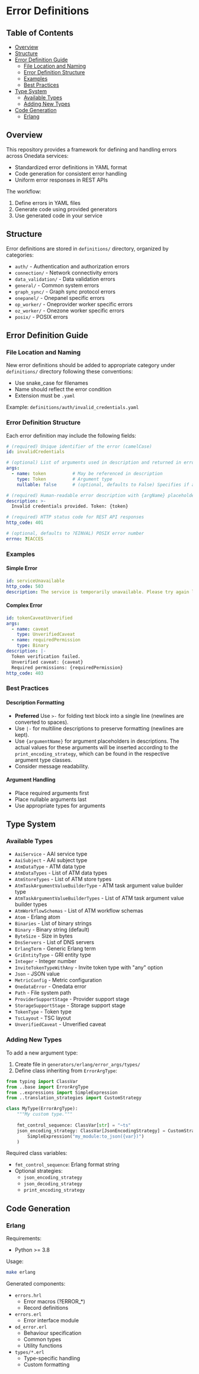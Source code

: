 # Error Definitions

## Table of Contents
- [Overview](#overview)
- [Structure](#structure)
- [Error Definition Guide](#error-definition-guide)
  - [File Location and Naming](#file-location-and-naming)
  - [Error Definition Structure](#error-definition-structure)
  - [Examples](#examples)
  - [Best Practices](#best-practices)
- [Type System](#type-system)
  - [Available Types](#available-types)
  - [Adding New Types](#adding-new-types)
- [Code Generation](#code-generation)
  - [Erlang](#erlang)

## Overview

This repository provides a framework for defining and handling errors across Onedata services:
- Standardized error definitions in YAML format
- Code generation for consistent error handling
- Uniform error responses in REST APIs

The workflow:
1. Define errors in YAML files
2. Generate code using provided generators 
3. Use generated code in your service

## Structure

Error definitions are stored in `definitions/` directory, organized by categories:
- `auth/` - Authentication and authorization errors
- `connection/` - Network connectivity errors 
- `data_validation/` - Data validation errors
- `general/` - Common system errors
- `graph_sync/` - Graph sync protocol errors
- `onepanel/` - Onepanel specific errors
- `op_worker/` - Oneprovider worker specific errors
- `oz_worker/` - Onezone worker specific errors
- `posix/` - POSIX errors

## Error Definition Guide

### File Location and Naming

New error definitions should be added to appropriate category under `definitions/` 
directory following these conventions:
- Use snake_case for filenames
- Name should reflect the error condition
- Extension must be `.yaml`

Example: `definitions/auth/invalid_credentials.yaml`

### Error Definition Structure

Each error definition may include the following fields:

```yaml
# (required) Unique identifier of the error (camelCase)
id: invalidCredentials

# (optional) List of arguments used in description and returned in error details
args:
  - name: token          # May be referenced in description
    type: Token          # Argument type
    nullable: false      # (optional, defaults to False) Specifies if argument can be null/missing

# (required) Human-readable error description with {argName} placeholders
description: >-
  Invalid credentials provided. Token: {token}

# (required) HTTP status code for REST API responses
http_code: 401

# (optional, defaults to ?EINVAL) POSIX error number
errno: ?EACCES
```

### Examples

#### Simple Error
```yaml
id: serviceUnavailable
http_code: 503
description: The service is temporarily unavailable. Please try again later.
```

#### Complex Error
```yaml
id: tokenCaveatUnverified
args:
  - name: caveat
    type: UnverifiedCaveat
  - name: requiredPermission
    type: Binary
description: |-
  Token verification failed.
  Unverified caveat: {caveat}
  Required permissions: {requiredPermission}
http_code: 403
```

### Best Practices

#### Description Formatting
- **Preferred** Use `>-` for folding text block into a single line (newlines are converted to spaces).
- Use `|-` for multiline descriptions to preserve formatting (newlines are kept).
- Use `{argumentName}` for argument placeholders in descriptions. The actual values for these arguments will be inserted according to the `print_encoding_strategy`, which can be found in the respective argument type classes.
- Consider message readability.

#### Argument Handling
- Place required arguments first
- Place nullable arguments last
- Use appropriate types for arguments

## Type System

### Available Types
- `AaiService` - AAI service type  
- `AaiSubject` - AAI subject type
- `AtmDataType` - ATM data type
- `AtmDataTypes` - List of ATM data types
- `AtmStoreTypes` - List of ATM store types
- `AtmTaskArgumentValueBuilderType` - ATM task argument value builder type
- `AtmTaskArgumentValueBuilderTypes` - List of ATM task argument value builder types
- `AtmWorkflowSchemas` - List of ATM workflow schemas
- `Atom` - Erlang atom
- `Binaries` - List of binary strings
- `Binary` - Binary string (default)
- `ByteSize` - Size in bytes
- `DnsServers` - List of DNS servers
- `ErlangTerm` - Generic Erlang term
- `GriEntityType` - GRI entity type
- `Integer` - Integer number
- `InviteTokenTypeWithAny` - Invite token type with "any" option
- `Json` - JSON value
- `MetricConfig` - Metric configuration
- `OnedataError` - Onedata error
- `Path` - File system path
- `ProviderSupportStage` - Provider support stage
- `StorageSupportStage` - Storage support stage
- `TokenType` - Token type
- `TscLayout` - TSC layout
- `UnverifiedCaveat` - Unverified caveat

### Adding New Types

To add a new argument type:

1. Create file in `generators/erlang/error_args/types/`
2. Define class inheriting from `ErrorArgType`:

```python
from typing import ClassVar
from ..base import ErrorArgType
from ..expressions import SimpleExpression
from ..translation_strategies import CustomStrategy

class MyType(ErrorArgType):
    """My custom type."""
    
    fmt_control_sequence: ClassVar[str] = "~ts"
    json_encoding_strategy: ClassVar[JsonEncodingStrategy] = CustomStrategy(
        SimpleExpression("my_module:to_json({var})")
    )
```

Required class variables:
- `fmt_control_sequence`: Erlang format string
- Optional strategies:
  - `json_encoding_strategy`
  - `json_decoding_strategy`
  - `print_encoding_strategy`

## Code Generation

### Erlang

Requirements:
- Python >= 3.8

Usage:
```bash
make erlang
```

Generated components:
- `errors.hrl`
  - Error macros (?ERROR_*)
  - Record definitions
- `errors.erl`
  - Error interface module
- `od_error.erl`
  - Behaviour specification
  - Common types
  - Utility functions
- `types/*.erl`
  - Type-specific handling
  - Custom formatting
